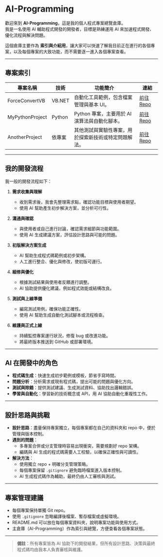 # AI-Programming

歡迎來到 **AI-Programming**，這是我的個人程式專案總覽倉庫。  
我是一名使用 AI 輔助程式開發的開發者，目標是熟練運用 AI 來加速程式開發、優化流程與解決問題。

這個倉庫主要作為 **索引與介紹用**，讓大家可以快速了解我目前正在進行的各個專案，以及每個專案的大致功能，而不需要逐一進入各個專案查看。

---

## 專案索引

| 專案名稱 | 技術 | 功能簡介 | 連結 |
|---------|-----|---------|-----|
| ForceConvertVB | VB.NET | 自動化工具範例，包含檔案管理與基本 UI。 | [前往 Repo](#) |
| MyPythonProject | Python | Python 專案，主要用於 AI 演算法與自動化腳本。 | [前往 Repo](#) |
| AnotherProject | 依專案 | 其他測試與實驗性專案，用於探索新技術或特定問題解法。 | [前往 Repo](#) |

---

## 我的開發流程

我一般的開發流程如下：

1. **需求收集與理解**  
   - 收到需求後，我會先整理需求點，確認功能目標與使用者期望。  
   - 使用 AI 幫助產生初步解決方案，並分析可行性。

2. **溝通與確認**  
   - 與使用者或自己進行討論，確認需求細節與功能範圍。  
   - 使用 AI 生成建議方案，評估設計思路與可能的問題。

3. **初版解決方案生成**  
   - AI 幫助生成程式碼範例或初步架構。  
   - 人工進行整合、優化與修改，使初版可運行。

4. **細修與優化**  
   - 根據測試結果與使用者反饋進行調整。  
   - AI 協助提供優化建議，例如程式效能或結構改良。

5. **測試與上線準備**  
   - 編寫測試用例，確保功能正確性。  
   - 使用 AI 幫助生成自動化測試腳本或流程檢查。

6. **維護與正式上線**  
   - 持續監控專案運行狀況，修復 bug 或改進功能。  
   - 將最終版本推送到 GitHub 或部署環境。

---

## AI 在開發中的角色

- **程式碼生成**：快速生成初步範例或模板，節省手寫時間。  
- **問題分析**：分析需求或現有程式碼，提出可能的問題與優化方向。  
- **測試與除錯**：提供測試建議、生成測試資料、協助找出邏輯錯誤。  
- **學習與自動化**：學習新的技術概念或 API，用 AI 協助自動化重複性工作。

---

## 設計思路與挑戰

- **設計思路**：盡量保持專案獨立，每個專案都在自己的資料夾和 repo 中，便於管理與版本控制。  
- **遇到的問題**：  
  - 多專案合併或分支管理時容易出現衝突，需要規劃好 repo 架構。  
  - 編碼與 AI 生成的程式碼需要人工校驗，以確保正確性與可讀性。  
- **解決方法**：  
  - 使用獨立 repo + 明確分支管理策略。  
  - 每個專案保留 `.gitignore` 避免臨時檔案進入版本控制。  
  - AI 生成程式碼作為輔助，最終仍由人工審核與測試。

---

## 專案管理建議

- 每個專案保持單獨 Git repo。  
- 使用 `.gitignore` 忽略編譯後檔案、暫存檔案或虛擬環境。  
- README.md 可以放在每個專案資料夾，說明專案功能與使用方式。  
- 主倉庫（AI-Programming）作為索引與總覽，方便查看各個專案狀態。

---

> **備註**：所有專案皆為 AI 協助下的開發結果，但所有設計思路、決策與最終程式碼均由我本人負責審核與維護。

